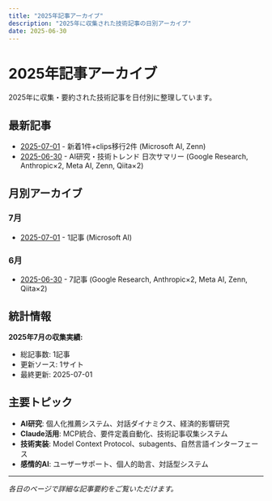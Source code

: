 ```yaml
---
title: "2025年記事アーカイブ"
description: "2025年に収集された技術記事の日別アーカイブ"
date: 2025-06-30
---
```


# 2025年記事アーカイブ

2025年に収集・要約された技術記事を日付別に整理しています。

## 最新記事

- [2025-07-01](./2025-07-01/) - 新着1件+clips移行2件 (Microsoft AI, Zenn)
- [2025-06-30](./2025-06-30/) - AI研究・技術トレンド 日次サマリー (Google Research, Anthropic×2, Meta AI, Zenn, Qiita×2)

## 月別アーカイブ

### 7月
- [2025-07-01](./2025-07-01/) - 1記事 (Microsoft AI)

### 6月
- [2025-06-30](./2025-06-30/) - 7記事 (Google Research, Anthropic×2, Meta AI, Zenn, Qiita×2)

## 統計情報

**2025年7月の収集実績:**
- 総記事数: 1記事
- 更新ソース: 1サイト
- 最終更新: 2025-07-01

## 主要トピック

- **AI研究**: 個人化推薦システム、対話ダイナミクス、経済的影響研究
- **Claude活用**: MCP統合、要件定義自動化、技術記事収集システム
- **技術実装**: Model Context Protocol、subagents、自然言語インターフェース
- **感情的AI**: ユーザーサポート、個人的助言、対話型システム

---

*各日のページで詳細な記事要約をご覧いただけます。*